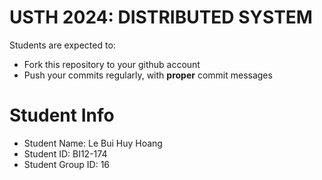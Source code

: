 USTH 2024: DISTRIBUTED SYSTEM
=====================================================

Students are expected to:
* Fork this repository to your github account
* Push your commits regularly, with **proper** commit messages


Student Info
=========================

* Student Name: Le Bui Huy Hoang
* Student ID: BI12-174
* Student Group ID: 16
